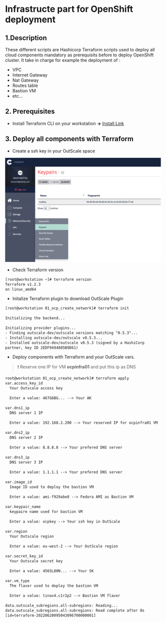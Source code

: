 # Infrastructe part for OpenShift deployment

## 1.Description

These different scripts are Hashicorp Terraform scripts used to deploy all cloud components mandatory as prerequisits before to deploy OpenShift cluster. It take in charge for example the deployment of :  
* VPC  
* Internet Gateway
* Nat Gateway
* Routes table
* Bastion VM
* etc...    

## 2. Prerequisites

- Install Terraform CLI on your workstation **->** [Install Link](https://learn.hashicorp.com/tutorials/terraform/install-cli)

## 3. Deploy all components with Terraform

- Create a ssh key in your OutScale space  

![ssh-key](../docs/ocp-key.png)

- Check Terraform version
```
[root@workstation ~]# terraform version
Terraform v1.2.3
on linux_amd64
```

- Initalize Terraform plugin to download OutScale Plugin
```
[root@workstation 01_ocp_create_network]# terraform init

Initializing the backend...

Initializing provider plugins...
- Finding outscale-dev/outscale versions matching "0.5.3"...
- Installing outscale-dev/outscale v0.5.3...
- Installed outscale-dev/outscale v0.5.3 (signed by a HashiCorp partner, key ID 2EDF9494805B9D61)
```

- Deploy components with Terraform and your OutScale vars.
> :heavy_exclamation_mark: Reserve one IP for VM **ocpinfra01** and put this ip as DNS
```
root@workstation 01_ocp_create_network]# terraform apply
var.access_key_id
  Your Outscale access key

  Enter a value: 467G6BG... --> Your AK

var.dns1_ip
  DNS server 1 IP

  Enter a value: 192.168.2.200 --> Your reserved IP for ocpinfra01 VM

var.dns2_ip
  DNS server 2 IP

  Enter a value: 8.8.8.8 --> Your prefered DNS server

var.dns3_ip
  DNS server 3 IP

  Enter a value: 1.1.1.1 --> Your prefered DNS server

var.image_id
  Image ID used to deploy the bastion VM

  Enter a value: ami-f929abe8 --> Fedora AMI as Bastion VM

var.keypair_name
  keypaire name used for bastion VM

  Enter a value: ocpkey --> Your ssh key in OutScale

var.region
  Your Outscale region

  Enter a value: eu-west-2 --> Your OutScale region

var.secret_key_id
  Your Outscale secret key

  Enter a value: 456SL80N... --> Your SK

var.vm_type
  The flavor used to deploy the bastion VM

  Enter a value: tinav4.c1r2p2 --> Bastion VM flavor

data.outscale_subregions.all-subregions: Reading...
data.outscale_subregions.all-subregions: Read complete after 0s [id=terraform-20220620095043096700000001]

```